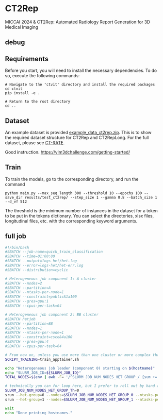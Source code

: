 # CT2Rep
MICCAI 2024 & CT2Rep: Automated Radiology Report Generation for 3D Medical Imaging
 
## debug 



## Requirements

Before you start, you will need to install the necessary dependencies. To do so, execute the following commands:

```setup
# Navigate to the 'ctvit' directory and install the required packages
cd ctvit
pip install -e .

# Return to the root directory
cd ..
```

## Dataset

An example dataset is provided [example_data_ct2rep.zip](https://huggingface.co/generatect/GenerateCT/blob/main/example_data_ct2rep.zip). This is to show the required dataset structure for CT2Rep and CT2RepLong. For the full dataset, please see [CT-RATE](https://huggingface.co/datasets/ibrahimhamamci/CT-RATE).

Good instruction. 
https://vlm3dchallenge.com/getting-started/


## Train

To train the models, go to the corresponding directory, and run the command

```train
python main.py --max_seq_length 300 --threshold 10 --epochs 100 --save_dir results/test_ct2rep/ --step_size 1 --gamma 0.8 --batch_size 1 --d_vf 512
```
The threshold is the minimum number of instances in the dataset for a token to be put in the tokens dictionary. You can select the directories, xlsx files, longitudinal files, etc. with the corresponding keyword arguments.



## full job 
```bash
#!/bin/bash
#SBATCH --job-name=quick_train_classification
#SBATCH --time=01:00:00
#SBATCH --output=logs-het/het.log
#SBATCH --error=logs-het/het-err.log
#SBATCH --distribution=cyclic

# Heterogeneous job component 1: A cluster
#SBATCH --nodes=2
#SBATCH --partition=A
#SBATCH --ntasks-per-node=1
#SBATCH --constraint=public&1a100
#SBATCH --gres=gpu:1
#SBATCH --cpus-per-task=64

# Heterogeneous job component 2: BB cluster
#SBATCH hetjob
#SBATCH --partition=BB
#SBATCH --nodes=1
#SBATCH --ntasks-per-node=1
#SBATCH --constraint=csce&4a100
#SBATCH --gres=gpu:4
#SBATCH --cpus-per-task=64

# From now on, unless you use more than one cluster or more complex threading/processes, you don't need to change anything below except the sbatch flags above and the script training path. 
SCRIPT_TRAINING=train_apptainer.sh 

echo "Heterogeneous job leader (component 0) starting on $(hostname)"
echo "SLURM_JOB_ID=${SLURM_JOB_ID}"
TOTAL_NODES=$(env | awk -F= '/^SLURM_JOB_NUM_NODES_HET_GROUP_/ {sum += $2} END {print (sum ? sum : 0)}')

# technically you can for loop here, but I prefer to roll out by hand right now because the goal is to keep it easy to catch up as much concept about SLURM environment as possible, not bash script nor python. 
SLURM_JOB_NUM_NODES_HET_GROUP_Th=0
srun --het-group=0 --nodes=$SLURM_JOB_NUM_NODES_HET_GROUP_0 --ntasks-per-node=1 bash -c "bash $SCRIPT_TRAINING $TOTAL_NODES $(hostname) $SLURM_JOB_NUM_NODES_HET_GROUP_Th" &
srun --het-group=1 --nodes=$SLURM_JOB_NUM_NODES_HET_GROUP_1 --ntasks-per-node=1 bash -c "bash $SCRIPT_TRAINING $TOTAL_NODES $(hostname) $SLURM_JOB_NUM_NODES_HET_GROUP_0" &

wait
echo "Done printing hostnames."
```